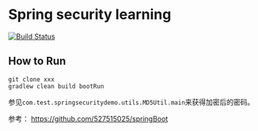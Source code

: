 Spring security learning
===
[![Build Status](https://travis-ci.org/Ryan-Miao/springboot-security-demo.svg?branch=master)](https://travis-ci.org/Ryan-Miao/springboot-security-demo)

## How to Run

```
git clone xxx
gradlew clean build bootRun
```


参见`com.test.springsecuritydemo.utils.MD5Util.main`来获得加密后的密码。



参考： https://github.com/527515025/springBoot
